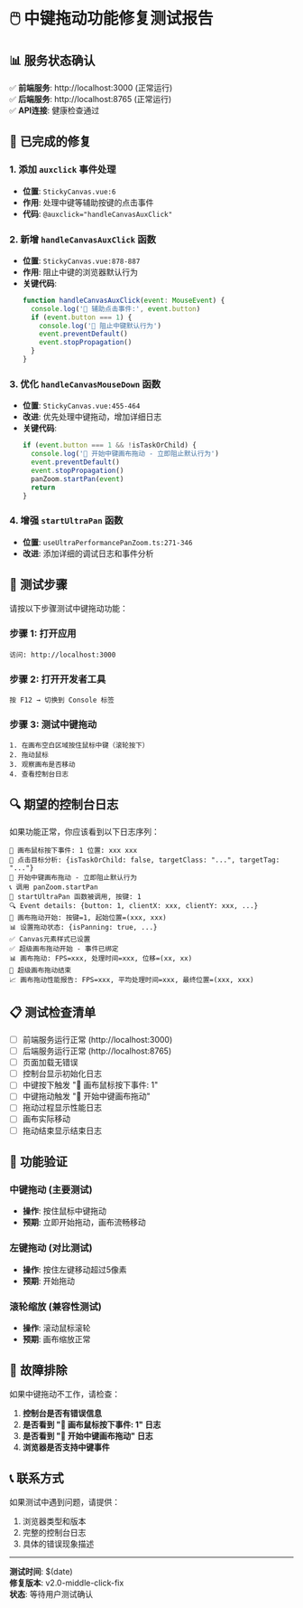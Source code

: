 # 🖱️ 中键拖动功能修复测试报告

## 📊 服务状态确认

✅ **前端服务**: http://localhost:3000 (正常运行)  
✅ **后端服务**: http://localhost:8765 (正常运行)  
✅ **API连接**: 健康检查通过  

## 🔧 已完成的修复

### 1. **添加 `auxclick` 事件处理**
- **位置**: `StickyCanvas.vue:6`
- **作用**: 处理中键等辅助按键的点击事件
- **代码**: `@auxclick="handleCanvasAuxClick"`

### 2. **新增 `handleCanvasAuxClick` 函数**
- **位置**: `StickyCanvas.vue:878-887`
- **作用**: 阻止中键的浏览器默认行为
- **关键代码**:
  ```javascript
  function handleCanvasAuxClick(event: MouseEvent) {
    console.log('🎯 辅助点击事件:', event.button)
    if (event.button === 1) {
      console.log('🚫 阻止中键默认行为')
      event.preventDefault()
      event.stopPropagation()
    }
  }
  ```

### 3. **优化 `handleCanvasMouseDown` 函数**
- **位置**: `StickyCanvas.vue:455-464`
- **改进**: 优先处理中键拖动，增加详细日志
- **关键代码**:
  ```javascript
  if (event.button === 1 && !isTaskOrChild) {
    console.log('🚀 开始中键画布拖动 - 立即阻止默认行为')
    event.preventDefault()
    event.stopPropagation()
    panZoom.startPan(event)
    return
  }
  ```

### 4. **增强 `startUltraPan` 函数**
- **位置**: `useUltraPerformancePanZoom.ts:271-346`
- **改进**: 添加详细的调试日志和事件分析

## 🧪 测试步骤

请按以下步骤测试中键拖动功能：

### **步骤 1: 打开应用**
```
访问: http://localhost:3000
```

### **步骤 2: 打开开发者工具**
```
按 F12 → 切换到 Console 标签
```

### **步骤 3: 测试中键拖动**
```
1. 在画布空白区域按住鼠标中键（滚轮按下）
2. 拖动鼠标
3. 观察画布是否移动
4. 查看控制台日志
```

## 🔍 期望的控制台日志

如果功能正常，你应该看到以下日志序列：

```
🎯 画布鼠标按下事件: 1 位置: xxx xxx
📍 点击目标分析: {isTaskOrChild: false, targetClass: "...", targetTag: "..."}
🚀 开始中键画布拖动 - 立即阻止默认行为
📞 调用 panZoom.startPan
🎯 startUltraPan 函数被调用, 按键: 1
🔍 Event details: {button: 1, clientX: xxx, clientY: xxx, ...}
🚀 画布拖动开始: 按键=1, 起始位置=(xxx, xxx)
📊 设置拖动状态: {isPanning: true, ...}
✅ Canvas元素样式已设置
✅ 超级画布拖动开始 - 事件已绑定
📊 画布拖动: FPS=xxx, 处理时间=xxx, 位移=(xx, xx)
🛑 超级画布拖动结束
📈 画布拖动性能报告: FPS=xxx, 平均处理时间=xxx, 最终位置=(xxx, xxx)
```

## 📋 测试检查清单

- [ ] 前端服务运行正常 (http://localhost:3000)
- [ ] 后端服务运行正常 (http://localhost:8765)
- [ ] 页面加载无错误
- [ ] 控制台显示初始化日志
- [ ] 中键按下触发 "🎯 画布鼠标按下事件: 1"
- [ ] 中键拖动触发 "🚀 开始中键画布拖动"
- [ ] 拖动过程显示性能日志
- [ ] 画布实际移动
- [ ] 拖动结束显示结束日志

## 🎯 功能验证

### **中键拖动 (主要测试)**
- **操作**: 按住鼠标中键拖动
- **预期**: 立即开始拖动，画布流畅移动

### **左键拖动 (对比测试)**
- **操作**: 按住左键移动超过5像素
- **预期**: 开始拖动

### **滚轮缩放 (兼容性测试)**
- **操作**: 滚动鼠标滚轮
- **预期**: 画布缩放正常

## 🐛 故障排除

如果中键拖动不工作，请检查：

1. **控制台是否有错误信息**
2. **是否看到 "🎯 画布鼠标按下事件: 1" 日志**
3. **是否看到 "🚀 开始中键画布拖动" 日志**
4. **浏览器是否支持中键事件**

## 📞 联系方式

如果测试中遇到问题，请提供：
1. 浏览器类型和版本
2. 完整的控制台日志
3. 具体的错误现象描述

---

**测试时间**: $(date)  
**修复版本**: v2.0-middle-click-fix  
**状态**: 等待用户测试确认